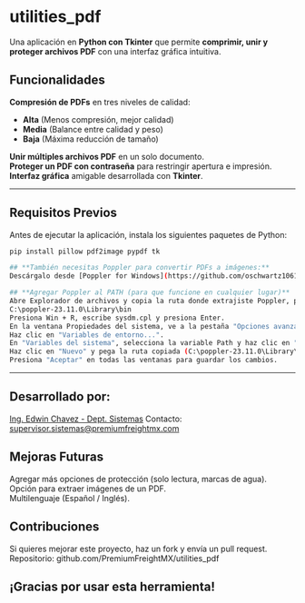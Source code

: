 # utilities_pdf

Una aplicación en **Python con Tkinter** que permite **comprimir, unir y proteger archivos PDF** con una interfaz gráfica intuitiva.  

## Funcionalidades  
 **Compresión de PDFs** en tres niveles de calidad:  
   - **Alta** (Menos compresión, mejor calidad)  
   - **Media** (Balance entre calidad y peso)  
   - **Baja** (Máxima reducción de tamaño)  

 **Unir múltiples archivos PDF** en un solo documento.  
 **Proteger un PDF con contraseña** para restringir apertura e impresión.  
 **Interfaz gráfica** amigable desarrollada con **Tkinter**.  

---

## **Requisitos Previos**  
Antes de ejecutar la aplicación, instala los siguientes paquetes de Python:  

```bash
pip install pillow pdf2image pypdf tk

## **También necesitas Poppler para convertir PDFs a imágenes:**
Descárgalo desde [Poppler for Windows](https://github.com/oschwartz10612/poppler-windows).

## **Agregar Poppler al PATH (para que funcione en cualquier lugar)**
Abre Explorador de archivos y copia la ruta donde extrajiste Poppler, por ejemplo:
C:\poppler-23.11.0\Library\bin
Presiona Win + R, escribe sysdm.cpl y presiona Enter.
En la ventana Propiedades del sistema, ve a la pestaña "Opciones avanzadas".
Haz clic en "Variables de entorno...".
En "Variables del sistema", selecciona la variable Path y haz clic en "Editar...".
Haz clic en "Nuevo" y pega la ruta copiada (C:\poppler-23.11.0\Library\bin).
Presiona "Aceptar" en todas las ventanas para guardar los cambios.
```

---

## **Desarrollado por:**
<ins>Ing. Edwin Chavez - Dept. Sistemas</ins>
Contacto: supervisor.sistemas@premiumfreightmx.com

## Mejoras Futuras
Agregar más opciones de protección (solo lectura, marcas de agua).  
Opción para extraer imágenes de un PDF.  
Multilenguaje (Español / Inglés).  

## Contribuciones
Si quieres mejorar este proyecto, haz un fork y envía un pull request.
Repositorio: github.com/PremiumFreightMX/utilities_pdf

## ¡Gracias por usar esta herramienta!
